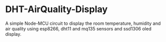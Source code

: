 # DHT-AirQuality-Display
A simple Node-MCU circuit to display the room temperature, humidity and air quality using esp8266, dht11 and mq135 sensors and ssd1306 oled display.
